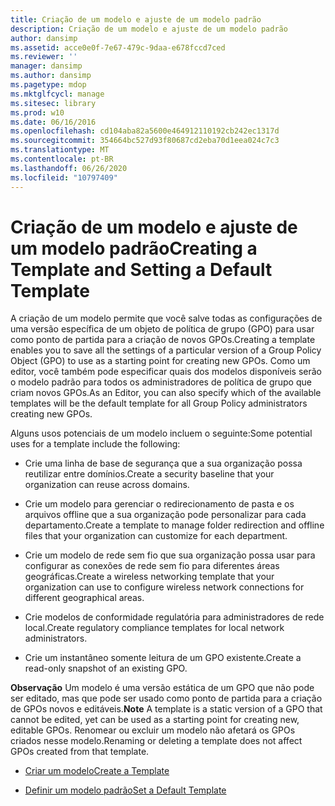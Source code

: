 ```yaml
---
title: Criação de um modelo e ajuste de um modelo padrão
description: Criação de um modelo e ajuste de um modelo padrão
author: dansimp
ms.assetid: acce0e0f-7e67-479c-9daa-e678fccd7ced
ms.reviewer: ''
manager: dansimp
ms.author: dansimp
ms.pagetype: mdop
ms.mktglfcycl: manage
ms.sitesec: library
ms.prod: w10
ms.date: 06/16/2016
ms.openlocfilehash: cd104aba82a5600e464912110192cb242ec1317d
ms.sourcegitcommit: 354664bc527d93f80687cd2eba70d1eea024c7c3
ms.translationtype: MT
ms.contentlocale: pt-BR
ms.lasthandoff: 06/26/2020
ms.locfileid: "10797409"
---
```

# <span data-ttu-id="12104-103">Criação de um modelo e ajuste de um modelo padrão</span><span class="sxs-lookup"><span data-stu-id="12104-103">Creating a Template and Setting a Default Template</span></span>


<span data-ttu-id="12104-104">A criação de um modelo permite que você salve todas as configurações de uma versão específica de um objeto de política de grupo (GPO) para usar como ponto de partida para a criação de novos GPOs.</span><span class="sxs-lookup"><span data-stu-id="12104-104">Creating a template enables you to save all the settings of a particular version of a Group Policy Object (GPO) to use as a starting point for creating new GPOs.</span></span> <span data-ttu-id="12104-105">Como um editor, você também pode especificar quais dos modelos disponíveis serão o modelo padrão para todos os administradores de política de grupo que criam novos GPOs.</span><span class="sxs-lookup"><span data-stu-id="12104-105">As an Editor, you can also specify which of the available templates will be the default template for all Group Policy administrators creating new GPOs.</span></span>

<span data-ttu-id="12104-106">Alguns usos potenciais de um modelo incluem o seguinte:</span><span class="sxs-lookup"><span data-stu-id="12104-106">Some potential uses for a template include the following:</span></span>

-   <span data-ttu-id="12104-107">Crie uma linha de base de segurança que a sua organização possa reutilizar entre domínios.</span><span class="sxs-lookup"><span data-stu-id="12104-107">Create a security baseline that your organization can reuse across domains.</span></span>

-   <span data-ttu-id="12104-108">Crie um modelo para gerenciar o redirecionamento de pasta e os arquivos offline que a sua organização pode personalizar para cada departamento.</span><span class="sxs-lookup"><span data-stu-id="12104-108">Create a template to manage folder redirection and offline files that your organization can customize for each department.</span></span>

-   <span data-ttu-id="12104-109">Crie um modelo de rede sem fio que sua organização possa usar para configurar as conexões de rede sem fio para diferentes áreas geográficas.</span><span class="sxs-lookup"><span data-stu-id="12104-109">Create a wireless networking template that your organization can use to configure wireless network connections for different geographical areas.</span></span>

-   <span data-ttu-id="12104-110">Crie modelos de conformidade regulatória para administradores de rede local.</span><span class="sxs-lookup"><span data-stu-id="12104-110">Create regulatory compliance templates for local network administrators.</span></span>

-   <span data-ttu-id="12104-111">Crie um instantâneo somente leitura de um GPO existente.</span><span class="sxs-lookup"><span data-stu-id="12104-111">Create a read-only snapshot of an existing GPO.</span></span>

<span data-ttu-id="12104-112">**Observação**  Um modelo é uma versão estática de um GPO que não pode ser editado, mas que pode ser usado como ponto de partida para a criação de GPOs novos e editáveis.</span><span class="sxs-lookup"><span data-stu-id="12104-112">**Note** A template is a static version of a GPO that cannot be edited, yet can be used as a starting point for creating new, editable GPOs.</span></span> <span data-ttu-id="12104-113">Renomear ou excluir um modelo não afetará os GPOs criados nesse modelo.</span><span class="sxs-lookup"><span data-stu-id="12104-113">Renaming or deleting a template does not affect GPOs created from that template.</span></span>

 

-   [<span data-ttu-id="12104-114">Criar um modelo</span><span class="sxs-lookup"><span data-stu-id="12104-114">Create a Template</span></span>](create-a-template-agpm30ops.md)

-   [<span data-ttu-id="12104-115">Definir um modelo padrão</span><span class="sxs-lookup"><span data-stu-id="12104-115">Set a Default Template</span></span>](set-a-default-template-agpm30ops.md)

 

 





